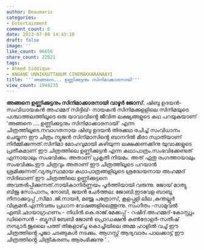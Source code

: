 ```yaml
---
author: Beaumaris
categories:
- Entertainment
comment_count: 0
date: 2023-07-08 14:43:10
draft: false
image: ''
like_count: 96656
share_count: 22821
tags:
- Ahmed Siddique
- ANGANE UNNIKKUTTANUM CINEMAKKARANAAYI
title: '''അങ്ങനെ... ഉണ്ണിക്കുട്ടനും സിനിമാക്കാരനായി'''
view_count: 1944235
---
```


**അങ്ങനെ ഉണ്ണിക്കുട്ടനും സിനിമാക്കാരനായി** **വാഴൂർ ജോസ്.** ഷിബു ഉദയൻ- സംവിധായകൻ അഹമ്മദ് സിദ്ദിഖ്- നായകൻ സിനിമക്കുളളിലെ സിനിമയുടെ പശ്ചാത്തലത്തിലൂടെ ഒരു യാവാവിൻ്റെ ജീവിത ലക്ഷ്യങ്ങളുടെ കഥ പറയുകയാണ് 'അങ്ങനെ .... ഉണ്ണിക്കുട്ടനും സിനിമാക്കാരനായി' എന്ന ചിത്രത്തിലൂടെ.നവാഗതനായ ഷിബു ഉദയൻ തിരക്കഥ രചിച്ച് സംവിധാനം ചെയ്യുന്ന ഈ ചിത്രം ന്യൂജൻ സിനിമാസിൻ്റെ ബാനറിൽ മീരാ സ്വാതിയാണ് നിർമ്മിക്കുന്നത്.സിനിമാ മോഹവുമായി കഴിയുന്ന ലക്ഷക്കണക്കിനു യുവാക്കളുടെ പ്രതീകമാണ് ഈ ചിത്രത്തിലെ ഉണ്ണിക്കുട്ടൻ എന്ന കഥാപാത്രം.സംഭവിക്കേണ്ടത് എന്നായാലും സംഭവിക്കും. അതാണ് പ്രകൃതി നിയമം. അത് ഏതു രംഗത്തായാലും സംഭവിക്കും.ഈ ചിത്രവും അതാണ് ഈ ചിത്രത്തിലൂടെ പറയാൻ ശ്രമിക്കുന്നത്.വ്യത്യസ്ഥമായ കഥാപാത്രങ്ങളിലൂടെ ശ്രദ്ധേയനായ അഹമ്മദ് സിദിഖാണ് ഈ ചിത്രത്തിലെ ഉണ്ണിക്കുട്ടനെ അവതരിപ്പിക്കുന്നത്.നായികാനിർണ്ണയം പൂർത്തിയായി വരുന്നു. ജോയ്‌ മാത്യു ബിജു സോപാനം, നോബി, ജയൻ ചേർത്തല: ജോബി.ഇടവേള ബാബു, നീനാക്കുറുപ്പ് ,സീമാ .ജി.നായർ, മഞ്ജു പത്രോസ്, കൂളപ്പുളി ലീല ,കുന്തല്ലൂർ വിക്രമൻ.എന്നിവരും പ്രധാന വേഷങ്ങളിലെത്തുന്നു. സംഗീതം -സാമുവൽ എബി.ഛായാഗ്രഹണം - നിധിൻ.കെ.രാജ്.മേക്കപ്പ് - റഷീദ്.അഹമ്മദ്-കോസ്റ്റ്വും ഡിസൈൻ - ബ്യൂസി ബേബി ജോൺ പ്രൊഡക്ഷൻ കൺട്രോളർ-സതീഷ് നമ്പ്യാർ.ജൂലൈ പത്ത് തിങ്കളാഴ്ച്ച കൊച്ചിയിലെ അമ്മ ഹാളിൽ വച്ച് ഈ ചിത്രത്തിൻ്റെ പൂജാ ചടങ്ങുകൾ നടക്കും. ആഗസ്റ്റ് ആദ്യവാരം പാലക്കാട്ട് ഈ ചിത്രത്തിൻ്റെ ചിത്രീകരണം ആരംഭിക്കുന്നു ' .